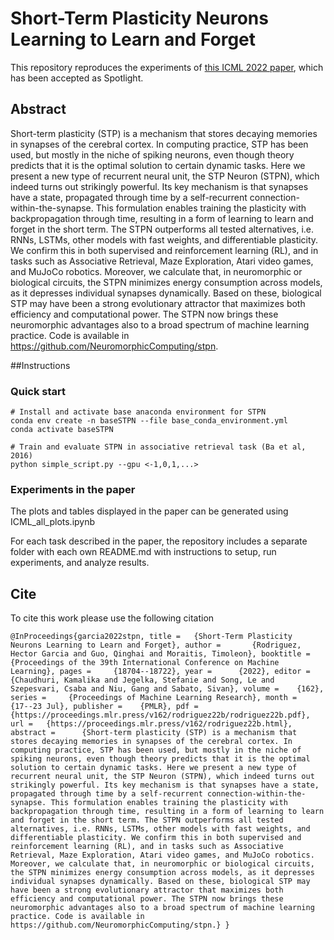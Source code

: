 # Short-Term Plasticity Neurons Learning to Learn and Forget

This repository reproduces the experiments of [this ICML 2022 paper](https://proceedings.mlr.press/v162/rodriguez22b.html), which has been accepted as Spotlight.

## Abstract
Short-term plasticity (STP) is a mechanism that stores decaying memories in synapses of the cerebral cortex. In computing practice, STP has been used, but mostly in the niche of spiking neurons, even though theory predicts that it is the optimal solution to certain dynamic tasks. Here we present a new type of recurrent neural unit, the STP Neuron (STPN), which indeed turns out strikingly powerful. Its key mechanism is that synapses have a state, propagated through time by a self-recurrent connection-within-the-synapse. This formulation enables training the plasticity with backpropagation through time, resulting in a form of learning to learn and forget in the short term. The STPN outperforms all tested alternatives, i.e. RNNs, LSTMs, other models with fast weights, and differentiable plasticity. We confirm this in both supervised and reinforcement learning (RL), and in tasks such as Associative Retrieval, Maze Exploration, Atari video games, and MuJoCo robotics. Moreover, we calculate that, in neuromorphic or biological circuits, the STPN minimizes energy consumption across models, as it depresses individual synapses dynamically. Based on these, biological STP may have been a strong evolutionary attractor that maximizes both efficiency and computational power. The STPN now brings these neuromorphic advantages also to a broad spectrum of machine learning practice.  Code is available in https://github.com/NeuromorphicComputing/stpn.

##Instructions
### Quick start
    # Install and activate base anaconda environment for STPN
    conda env create -n baseSTPN --file base_conda_environment.yml
    conda activate baseSTPN

    # Train and evaluate STPN in associative retrieval task (Ba et al, 2016)
    python simple_script.py --gpu <-1,0,1,...>

### Experiments in the paper
The plots and tables displayed in the paper can be generated using ICML_all_plots.ipynb

For each task described in the paper, the repository includes a separate folder with each own README.md with instructions to setup, run experiments, and analyze results.

## Cite
To cite this work please use the following citation

    @InProceedings{garcia2022stpn, title = 	 {Short-Term Plasticity Neurons Learning to Learn and Forget}, author =       {Rodriguez, Hector Garcia and Guo, Qinghai and Moraitis, Timoleon}, booktitle = 	 {Proceedings of the 39th International Conference on Machine Learning}, pages = 	 {18704--18722}, year = 	 {2022}, editor = 	 {Chaudhuri, Kamalika and Jegelka, Stefanie and Song, Le and Szepesvari, Csaba and Niu, Gang and Sabato, Sivan}, volume = 	 {162}, series = 	 {Proceedings of Machine Learning Research}, month = 	 {17--23 Jul}, publisher =    {PMLR}, pdf = 	 {https://proceedings.mlr.press/v162/rodriguez22b/rodriguez22b.pdf}, url = 	 {https://proceedings.mlr.press/v162/rodriguez22b.html}, abstract = 	 {Short-term plasticity (STP) is a mechanism that stores decaying memories in synapses of the cerebral cortex. In computing practice, STP has been used, but mostly in the niche of spiking neurons, even though theory predicts that it is the optimal solution to certain dynamic tasks. Here we present a new type of recurrent neural unit, the STP Neuron (STPN), which indeed turns out strikingly powerful. Its key mechanism is that synapses have a state, propagated through time by a self-recurrent connection-within-the-synapse. This formulation enables training the plasticity with backpropagation through time, resulting in a form of learning to learn and forget in the short term. The STPN outperforms all tested alternatives, i.e. RNNs, LSTMs, other models with fast weights, and differentiable plasticity. We confirm this in both supervised and reinforcement learning (RL), and in tasks such as Associative Retrieval, Maze Exploration, Atari video games, and MuJoCo robotics. Moreover, we calculate that, in neuromorphic or biological circuits, the STPN minimizes energy consumption across models, as it depresses individual synapses dynamically. Based on these, biological STP may have been a strong evolutionary attractor that maximizes both efficiency and computational power. The STPN now brings these neuromorphic advantages also to a broad spectrum of machine learning practice. Code is available in https://github.com/NeuromorphicComputing/stpn.} }